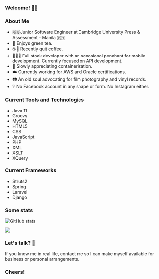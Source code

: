 ### Welcome! 👋🏻

<!--
**california96/california96** is a ✨ _special_ ✨ repository because its `README.md` (this file) appears on your GitHub profile.

Here are some ideas to get you started:

- 🔭 I’m currently working on ...
- 🌱 I’m currently learning ...
- 👯 I’m looking to collaborate on ...
- 🤔 I’m looking for help with ...
- 💬 Ask me about ...
- 📫 How to reach me: ...
- 😄 Pronouns: ...
- ⚡ Fun fact: ...
-->

### About Me

- 🇬🇧Junior Software Engineer at Cambridge University Press & Assessment - Manila 🇵🇭
- 🍵 Enjoys green tea.
- ☕️🚫 Recently quit coffee.
- 🧑🏻‍💻 Full stack developer with an occasional penchant for mobile development. Currently focused on API development.
- 🚢 Slowly appreciating containerization.
- ☁️ Currently working for AWS and Oracle certifications.
- 📷 An old soul advocating for film photography and vinyl records.
- ❔ No Facebook account in any shape or form. No Instagram either.

### Current Tools and Technologies
- Java 11
- Groovy
- MySQL
- HTML5
- CSS
- JavaScript
- PHP
- XML
- XSLT
- XQuery

### Current Frameworks
- Struts2
- Spring
- Laravel
- Django
### Some stats
[![GitHub stats](https://github-readme-stats.vercel.app/api?username=california96&count_private=true&show_icons=true&theme=tokyonight)](https://github.com/anuraghazra/github-readme-stats)

<a href="https://github.com/anuraghazra/github-readme-stats">
  <img align="center" src="https://github-readme-stats.anuraghazra1.vercel.app/api/top-langs/?username=california96&count_private=true&include_all_commits=true&theme=radical&hide=html" />
</a>

### Let's talk? 📱
If you know me in real life, contact me so I can make myself available for business or personal arrangements.

### Cheers!
